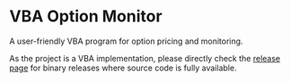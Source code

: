 # VBA Option Monitor

A user-friendly VBA program for option pricing and monitoring.

As the project is a VBA implementation, please directly check the [release page](https://github.com/nerekihs/vba_option_monitor/releases) for binary releases where source code is fully available.